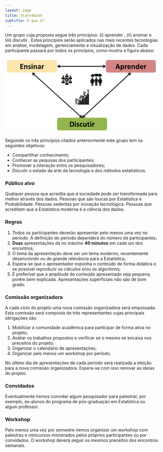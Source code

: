 ```yaml
---
layout: page
title: Stats4Good
subtitle: O que é?
---
```


Um grupo cuja proposta segue três princípios: (i) aprender , (ii) ensinar e (iii) discutir . Estes princípios serão aplicados nas mais recentes tecnologias em análise, modelagem, gerenciamento e visualização de dados. Cada participante passará por todos os princípios, como mostra a figura abaixo:

<img src="/img/fig1aboutme_stats4good.png"  align="middle"/>

Seguindo os três princípios citados anteriormente este grupo tem os seguintes objetivos:

- Compartilhar conhecimento;
- Conhecer as pequisas dos participantes;
- Promover a interação entre os pesquisadores;
- Discutir o estado da arte da tecnologia e dos métodos estatísticos.

### Público alvo

Qualquer pessoa que acredita que a sociedade pode ser transformada para melhor através dos dados. Pessoas que são loucas por Estatística e Probabilidade. Pessoas sedentas por inovação tecnológica. Pessoas que acreditam que a Estatística moderna é a ciência dos dados.

### Regras

1. Todos os participantes deverão apresentar pelo menos uma vez no período. A definição do período dependerá do número de participantes;
2. **Duas** apresentações de no máximo **40 minutos** em cada um dos encontros;
3. O tema da apresentação deve ser um tema moderno, recentemente desenvolvido ou de grande relevância para a Estatística;
4. Espera-se que o apresentador exponha o conteúdo de forma didática e se possível reproduzir os cálculos e/ou os algoritmos;
5. É preferível que a amplitude do conteúdo apresentado seja pequena, porém bem explicada. Apresentações superficiais não são de bom grado.

### Comissão organizadora

A cada ciclo do projeto uma nova comissão organizadora será empossada. Esta comissão será composta de três representantes cujas principais obrigações são:

1. Mobilizar a comunidade acadêmica para participar de forma ativa no projeto;
2. Avaliar os trabalhos propostos e verificar se o mesmo se encaixa nos preceitos do projeto;
3. Organizar o calendário de apresentações;
4. Organizar pelo menos um workshop por período.

No último dia de apresentações de cada período será realizada a eleição para a nova comissão organizadora. Espera-se com isso renovar as ideias do projeto.

### Convidados

Eventualmente iremos convidar algum pesquisador para palestrar, por exemplo, ex-alunos do programa de pós-graduação em Estatística ou algum professor.

### Workshop

Pelo menos uma vez por semestre iremos organizar um workshop com palestras e minicursos ministrados pelos próprios participantes ou por convidados. O workshop deverá seguir os mesmos preceitos dos encontros semanais.
